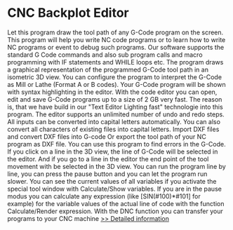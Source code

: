 # CNC Backplot Editor
Let this program draw the tool path of any G-Code program on the screen. This program will help you write NC code programs or to learn how to write NC programs or event to debug such programs. Our software supports the standard G Code commands and also sub program calls and macro programming with IF statements and WHILE loops etc. The program draws a graphical representation of the programmed G-Code tool path in an isometric 3D view. You can configure the program to interpret the G-Code as Mill or Lathe (Format A or B codes). Your G-Code program will be shown with syntax highlighting in the editor. With the code editor you can open, edit and save G-Code programs up to a size of 2 GB very fast. The reason is, that we have build in our "Text Editor Lighting fast" technologie into this program. The editor supports an unlimited number of undo and redo steps. All inputs can be converted into capital letters automatically. You can also convert all characters of existing files into capital letters. Import DXF files and convert DXF files into G-code Or export the tool path of your NC program as DXF file. You can use this program to find errors in the G-Code. If you click on a line in the 3D view, the line of G-Code will be selected in the editor. And if you go to a line in the editor the end point of the tool movement with be selected in the 3D view. You can run the program line by line, you can press the pause button and you can let the program run slower. You can see the current values of all variables if you activate the special tool window with Calculate/Show variables. If you are in the pause modus you can calculate any expression (like [SIN(#100)*#101] for example) for the variable values of the actual line of code with the function Calculate/Render expression. With the DNC function you can transfer your programs to your CNC machine
[>> Detailed information](https://secure.shareit.com/shareit/product.html?productid=300306953&affiliateid=200057808)